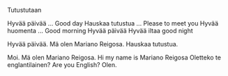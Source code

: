 Tutustutaan


Hyvää päivää ... Good day
Hauskaa tutustua ... Please to meet you
Hyvää huomenta ... Good morning 
Hyvää päivää
Hyvää iltaa good night


Hyvää päivää. Mä olen Mariano Reigosa.
Hauskaa tutustua.

Moi. Mä olen Mariano Reigosa. Hi my name is Mariano Reigosa
Oletteko te englantilainen? Are you English?
Olen.

